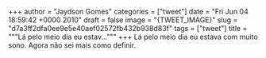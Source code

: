 
+++
author = "Jaydson Gomes"
categories = ["tweet"]
date = "Fri Jun 04 18:59:42 +0000 2010"
draft = false
image = "{TWEET_IMAGE}"
slug = "d7a3ff2dfa0ee9e5e40aef02572fb432b938d83f"
tags = ["tweet"]
title = """Lá pelo meio dia eu estav..."""
+++
Lá pelo meio dia eu estava com muito sono. Agora não sei mais como definir.
